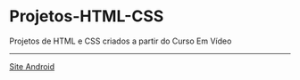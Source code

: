 # Projetos-HTML-CSS
 Projetos de HTML e CSS criados a partir do Curso Em Vídeo
<hr>
<a href="https://pedro-korb.github.io/Projetos-HTML-CSS/site-android/" target="_blank">Site Android</a>